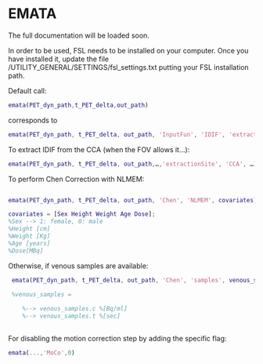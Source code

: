 # EMATA

The full documentation will be loaded soon.

In order to be used, FSL needs to be installed on your computer. Once you have installed it, update the file /UTILITY_GENERAL/SETTINGS/fsl_settings.txt putting your FSL installation path.

Default call: 
```matlab
emata(PET_dyn_path,t_PET_delta,out_path) 
```

corresponds to

```matlab
emata(PET_dyn_path, t_PET_delta, out_path, 'InputFun', 'IDIF', 'extractionSite', 'ICA', 'Feng', 1, 'Patlak', 1)
```

To extract IDIF from the CCA (when the FOV allows it…):  

```matlab
emata(PET_dyn_path, t_PET_delta, out_path,…,'extractionSite', 'CCA', …)
```

To perform Chen Correction with NLMEM: 

```matlab

emata(PET_dyn_path, t_PET_delta, out_path, 'Chen', 'NLMEM', covariates)

covariates = [Sex Height Weight Age Dose];    
%Sex --> 1: female, 0: male    
%Height [cm]   
%Weight [Kg]    
%Age [years]   
%Dose[MBq]

```

Otherwise, if venous samples are available:
```matlab
 emata(PET_dyn_path, t_PET_delta, out_path, 'Chen', 'samples', venous_samples)

 %venous_samples =    
	
	%--> venous_samples.c %[Bq/ml]    
	%--> venous_samples.t %[sec]
  
```

For disabling the motion correction step by adding the specific flag:
```matlab
emata(...,'MoCo',0)
```



